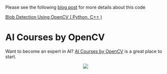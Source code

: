 Please see the following
[blog post](https://www.learnopencv.com/blob-detection-using-opencv-python-c/)
for more details about this code

[Blob Detection Using OpenCV ( Python, C++ )](https://www.learnopencv.com/blob-detection-using-opencv-python-c/)

# AI Courses by OpenCV

Want to become an expert in AI?
[AI Courses by OpenCV](https://opencv.org/courses/) is a great place to start.

<a href="https://opencv.org/courses/">
<p align="center">
<img src="https://www.learnopencv.com/wp-content/uploads/2020/04/AI-Courses-By-OpenCV-Github.png">
</p>
</a>
